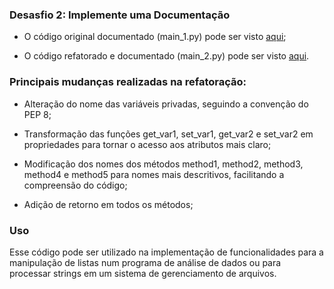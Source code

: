 ### Desasfio 2: Implemente uma Documentação

* O código original documentado (main_1.py) pode ser visto [aqui](https://github.com/JorgeSilvva/desafio-backend/blob/main/desafio-2/main_1.py);

* O código refatorado e documentado (main_2.py) pode ser visto [aqui](https://github.com/JorgeSilvva/desafio-backend/blob/main/desafio-2/main_2.py).

### Principais mudanças realizadas na refatoração:

*  Alteração do nome das variáveis privadas, seguindo a convenção do PEP 8;

* Transformação das funções get_var1, set_var1, get_var2 e set_var2 em propriedades para tornar o acesso aos atributos
mais claro;

* Modificação dos nomes dos métodos method1, method2, method3, method4 e method5 para nomes mais descritivos, facilitando a compreensão do código;

* Adição de retorno em todos os métodos;

### Uso

Esse código pode ser utilizado na implementação de funcionalidades para a manipulação de listas num programa de análise de dados ou
para processar strings em um sistema de gerenciamento de arquivos.
